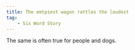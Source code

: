 ```yaml
---
title: The emtpiest wagon rattles the loudest
tag:
    - Six Word Story
---
```


The same is often true for people and dogs.